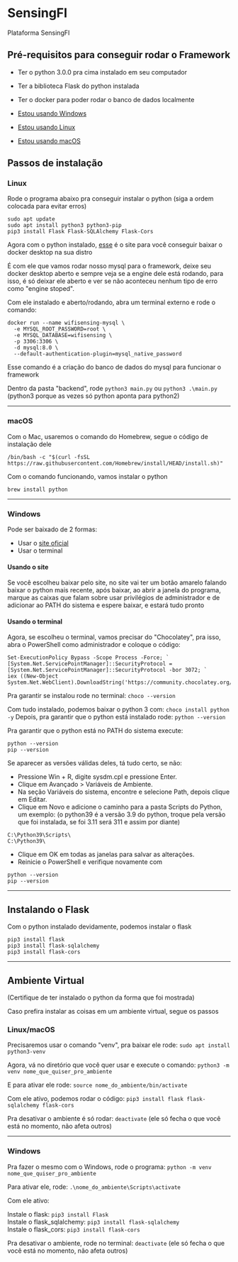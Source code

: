 # SensingFI
Plataforma SensingFI

## Pré-requisitos para conseguir rodar o Framework

- Ter o python 3.0.0 pra cima instalado em seu computador
- Ter a biblioteca Flask do python instalada
- Ter o docker para poder rodar o banco de dados localmente

- [Estou usando Windows](#Windows)
- [Estou usando Linux](#Linux)
- [Estou usando macOS](#macOS)



## Passos de instalação
### Linux 
Rode o programa abaixo pra conseguir instalar o python (siga a ordem colocada para evitar erros)
```
sudo apt update
sudo apt install python3 python3-pip
pip3 install Flask Flask-SQLAlchemy Flask-Cors
```

Agora com o python instalado, [esse](https://docs.docker.com/desktop/setup/install/linux/#where-to-go-next) é o site para você conseguir baixar o docker desktop na sua distro  

É com ele que vamos rodar nosso mysql para o framework, deixe seu docker desktop aberto e sempre veja se a engine dele está rodando, para isso, é só deixar ele aberto e ver se não aconteceu nenhum tipo de erro como "engine stoped".    

Com ele instalado e aberto/rodando, abra um terminal externo e rode o comando:  
```
docker run --name wifisensing-mysql \
  -e MYSQL_ROOT_PASSWORD=root \
  -e MYSQL_DATABASE=wifisensing \
  -p 3306:3306 \
  -d mysql:8.0 \
  --default-authentication-plugin=mysql_native_password
```

Esse comando é a criação do banco de dados do mysql para funcionar o framework  

Dentro da pasta "backend", rode `python3 main.py` ou `python3 .\main.py` (python3 porque as vezes só python aponta para python2)

---
### macOS
Com o Mac, usaremos o comando do Homebrew, segue o código de instalação dele
```
/bin/bash -c "$(curl -fsSL https://raw.githubusercontent.com/Homebrew/install/HEAD/install.sh)"
```

Com o comando funcionando, vamos instalar o python
```
brew install python
```

---
### Windows
Pode ser baixado de 2 formas: 
- Usar o [site oficial](https://www.python.org/downloads/)
- Usar o terminal

#### Usando o site
Se você escolheu baixar pelo site, no site vai ter um botão amarelo falando baixar o python mais recente, após baixar, ao abrir a janela do programa, marque as caixas que falam sobre usar privilégios de administrador e de adicionar ao PATH do sistema e espere baixar, e estará tudo pronto

#### Usando o terminal
Agora, se escolheu o terminal, vamos precisar do "Chocolatey", pra isso, abra o PowerShell como administrador e coloque o código:
```
Set-ExecutionPolicy Bypass -Scope Process -Force; `
[System.Net.ServicePointManager]::SecurityProtocol = [System.Net.ServicePointManager]::SecurityProtocol -bor 3072; `
iex ((New-Object System.Net.WebClient).DownloadString('https://community.chocolatey.org/install.ps1'))
```
Pra garantir se instalou rode no terminal:  `choco --version`

Com tudo instalado, podemos baixar o python 3 com: `choco install python -y`
Depois, pra garantir que o python está instalado rode: `python --version`

Pra garantir que o python está no PATH do sistema execute:
```
python --version
pip --version
```
Se aparecer as versões válidas deles, tá tudo certo, se não:

- Pressione Win + R, digite sysdm.cpl e pressione Enter.
- Clique em Avançado > Variáveis de Ambiente.
- Na seção Variáveis do sistema, encontre e selecione Path, depois clique em Editar.
- Clique em Novo e adicione o caminho para a pasta Scripts do Python, um exemplo: (o python39 é a versão 3.9 do python, troque pela versão que foi instalada, se foi 3.11 será 311 e assim por diante)
```
C:\Python39\Scripts\
C:\Python39\
```
- Clique em OK em todas as janelas para salvar as alterações.
- Reinicie o PowerShell e verifique novamente com
```
python --version
pip --version
```

---
## Instalando o Flask
Com o python instalado devidamente, podemos instalar o flask
```
pip3 install flask
pip3 install flask-sqlalchemy
pip3 install flask-cors
```
---
## Ambiente Virtual
(Certifique de ter instalado o python da forma que foi mostrada)

Caso prefira instalar as coisas em um ambiente virtual, segue os passos

### Linux/macOS
Precisaremos usar o comando "venv", pra baixar ele rode: `sudo apt install python3-venv`

Agora, vá no diretório que você quer usar e execute o comando: `python3 -m venv nome_que_quiser_pro_ambiente`

E para ativar ele rode: `source nome_do_ambiente/bin/activate`

Com ele ativo, podemos rodar o código: `pip3 install flask flask-sqlalchemy flask-cors`

Pra desativar o ambiente é só rodar: `deactivate` (ele só fecha o que você está no momento, não afeta outros)

---
### Windows
Pra fazer o mesmo com o Windows, rode o programa: `python -m venv nome_que_quiser_pro_ambiente`

Para ativar ele, rode: `.\nome_do_ambiente\Scripts\activate`

Com ele ativo:  

Instale o flask: `pip3 install Flask`  
Instale o flask_sqlalchemy: `pip3 install flask-sqlalchemy`  
Instale o flask_cors: `pip3 install flask-cors`


Pra desativar o ambiente, rode no terminal: `deactivate` (ele só fecha o que você está no momento, não afeta outros)



